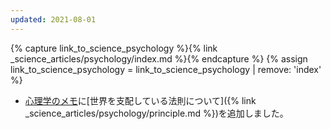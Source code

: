 ```yaml
---
updated: 2021-08-01
---
```

{% capture link_to_science_psychology %}{% link _science_articles/psychology/index.md %}{% endcapture %}
{% assign link_to_science_psychology = link_to_science_psychology | remove: 'index' %}

- [心理学のメモ]({{link_to_science_psychology}})に[世界を支配している法則について]({% link _science_articles/psychology/principle.md %})を追加しました。
